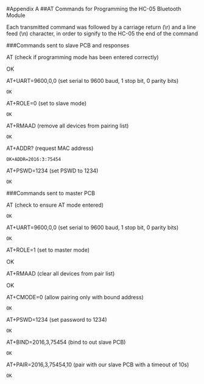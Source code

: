 #Appendix A
##AT Commands for Programming the HC-05 Bluetooth Module

Each transmitted command was followed by a carriage return (\r) and a line feed (\n) character, in order to signify to the HC-05 the end of the command

###Commands sent to slave PCB and responses

AT					(check if programming mode has been entered correctly)
  
  OK
  
AT+UART=9600,0,0			(set serial to 9600 baud, 1 stop bit, 0 parity bits)

	OK
  
AT+ROLE=0				(set to slave mode)

	OK

AT+RMAAD				(remove all devices from pairing list)

	OK
  
AT+ADDR?				(request MAC address)

	OK+ADDR=2016:3:75454

AT+PSWD=1234			(set PSWD to 1234)

	OK

###Commands sent to master PCB

AT					(check to ensure AT mode entered)
  
  `OK`

AT+UART=9600,0,0			(set serial to 9600 baud, 1 stop bit, 0 parity bits)

	OK

AT+ROLE=1				(set to master mode)

  OK
  
AT+RMAAD				(clear all devices from pair list)

  OK	
  
AT+CMODE=0			(allow pairing only with bound address)

	OK

AT+PSWD=1234			(set password to 1234)

	OK

AT+BIND=2016,3,75454		(bind to out slave PCB)

	OK

AT+PAIR=2016,3,75454,10		(pair with our slave PCB with a timeout of 10s)

	OK
